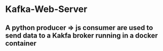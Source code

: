# Kafka-Web-Server
## A python producer => js consumer are used to send data to a Kakfa broker running in a docker container
